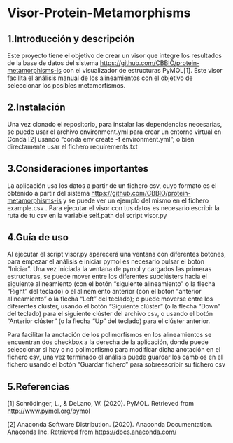 # Visor-Protein-Metamorphisms
## 1.Introducción y descripción
Este proyecto tiene el objetivo de crear un visor que integre los resultados de la base de datos del sistema https://github.com/CBBIO/protein-metamorphisms-is con el visualizador de estructuras PyMOL[1]. Este visor facilita el análisis manual de los alineamientos con el objetivo de seleccionar los posibles metamorfismos.

## 2.Instalación
Una vez clonado el repositorio, para instalar las dependencias necesarias, se puede usar el archivo environment.yml para crear un entorno virtual en Conda [2] usando “conda env create -f environment.yml”; o bien directamente usar el fichero requirements.txt

## 3.Consideraciones importantes
La aplicación usa los datos a partir de un fichero csv, cuyo formato es el obtenido a partir del sistema https://github.com/CBBIO/protein-metamorphisms-is y se puede ver un ejemplo del mismo en el fichero example.csv . Para ejecutar el visor con tus datos es necesario escribir la ruta de tu csv en la variable self.path del script visor.py

## 4.Guía de uso
Al ejecutar el script visor.py aparecerá una ventana con diferentes botones, para empezar el análisis e iniciar pymol es necesario pulsar el botón “Iniciar”. Una vez iniciada la ventana de pymol y cargados las primeras estructuras, se puede mover entre los diferentes subclústers hacia el siguiente alineamiento (con el botón “siguiente alineamiento” o la flecha “Right” del teclado) o el alinemiento anterior (con el botón “anterior alineamiento” o la flecha “Left” del teclado); o puede moverse entre los diferentes clúster, usando el botón “Siguiente clúster” (o la flecha “Down” del teclado) para el siguiente clúster del archivo csv, o usando el botón “Anterior clúster” (o la flecha “Up” del teclado) para el clúster anterior.

Para facilitar la anotación de los polimorfismos en los alineamientos se encuentran dos checkbox a la derecha de la aplicación, donde puede seleccionar si hay o no polimorfismo para modificar dicha anotación en el fichero csv, una vez terminado el análisis puede guardar los cambios en el fichero usando el botón “Guardar fichero” para sobreescribir su fichero csv

## 5.Referencias
[1] Schrödinger, L., & DeLano, W. (2020). PyMOL. Retrieved from http://www.pymol.org/pymol

[2] Anaconda Software Distribution. (2020). Anaconda Documentation. Anaconda Inc. Retrieved from https://docs.anaconda.com/

